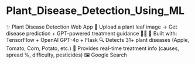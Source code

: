 # Plant_Disease_Detection_Using_ML
✨ Plant Disease Detection Web App 🌿 Upload a plant leaf image → Get disease prediction + GPT-powered treatment guidance 🌱💡  🤖 Built with: TensorFlow + OpenAI GPT-4o + Flask 🔍 Detects 31+ plant diseases (Apple, Tomato, Corn, Potato, etc.) 💬 Provides real-time treatment info (causes, spread %, difficulty, pesticides) 🖼️ Google Search 
